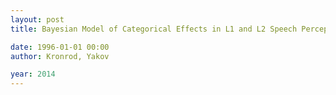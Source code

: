 ```yaml
---
layout: post
title: Bayesian Model of Categorical Effects in L1 and L2 Speech Perception

date: 1996-01-01 00:00
author: Kronrod, Yakov

year: 2014
---
```



